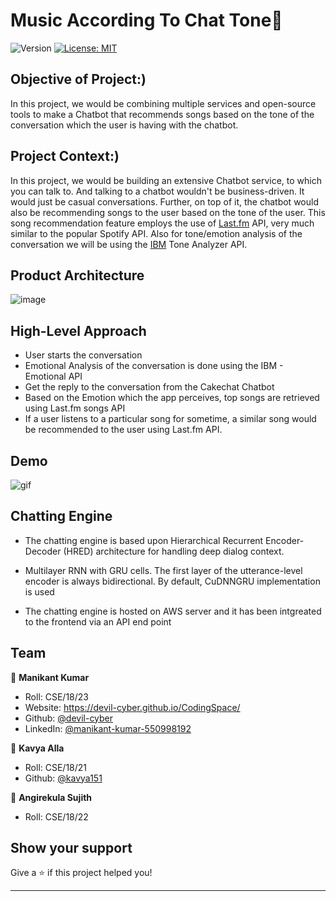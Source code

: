 # Music According To Chat Tone👋
![Version](https://img.shields.io/badge/version-1.0.0-blue.svg?cacheSeconds=2592000)
[![License: MIT](https://img.shields.io/badge/License-MIT-yellow.svg)](#)

## Objective of Project:)
In this project, we would be combining multiple services and open-source tools to make a Chatbot that recommends songs based on the tone of the conversation which the user is having with the chatbot.

## Project Context:)
In this project, we would be building an extensive Chatbot service, to which you can talk to. And talking to a chatbot wouldn't be business-driven. It would just be casual conversations. Further, on top of it, the chatbot would also be recommending songs to the user based on the tone of the user. This song recommendation feature employs the use of [Last.fm](https://www.last.fm/api) API, very much similar to the popular Spotify API. Also for tone/emotion analysis of the conversation we will be using the [IBM](https://www.youtube.com/watch?v=wUb--6FPBik) Tone Analyzer API.

## Product Architecture
![image](../music/asset/arch.png)

## High-Level Approach
- User starts the conversation
- Emotional Analysis of the conversation is done using the IBM - Emotional API
- Get the reply to the conversation from the Cakechat Chatbot
- Based on the Emotion which the app perceives, top songs are retrieved using Last.fm songs API
- If a user listens to a particular song for sometime, a similar song would be recommended to the user using Last.fm API.
  
## Demo

![gif](../music/asset/demo.gif)

## Chatting Engine

- The chatting engine is based upon  Hierarchical Recurrent Encoder-Decoder (HRED) architecture for handling deep dialog context.

- Multilayer RNN with GRU cells. The first layer of the utterance-level encoder is always bidirectional. By default, CuDNNGRU implementation is used
- The chatting engine is hosted on AWS server and it has been intgreated to the frontend via an API end point



## Team

👤 **Manikant Kumar**
* Roll: CSE/18/23
* Website: https://devil-cyber.github.io/CodingSpace/
* Github: [@devil-cyber](https://github.com/devil-cyber)
* LinkedIn: [@manikant-kumar-550998192](https://linkedin.com/in/manikant-kumar-550998192)

👤 **Kavya Alla**
* Roll: CSE/18/21
* Github: [@kavya151](https://github.com/kavya151)

👤 **Angirekula Sujith**
* Roll: CSE/18/22


## Show your support

Give a ⭐️ if this project helped you!


***
 
